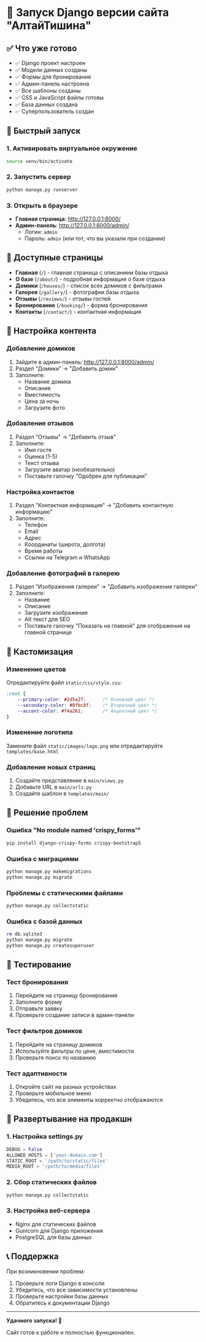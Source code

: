 # 🚀 Запуск Django версии сайта "АлтайТишина"

## ✅ Что уже готово

- ✅ Django проект настроен
- ✅ Модели данных созданы
- ✅ Формы для бронирования
- ✅ Админ-панель настроена
- ✅ Все шаблоны созданы
- ✅ CSS и JavaScript файлы готовы
- ✅ База данных создана
- ✅ Суперпользователь создан

## 🚀 Быстрый запуск

### 1. Активировать виртуальное окружение
```bash
source venv/bin/activate
```

### 2. Запустить сервер
```bash
python manage.py runserver
```

### 3. Открыть в браузере
- **Главная страница**: http://127.0.0.1:8000/
- **Админ-панель**: http://127.0.0.1:8000/admin/
  - Логин: `admin`
  - Пароль: `admin` (или тот, что вы указали при создании)

## 📱 Доступные страницы

- **Главная** (`/`) - главная страница с описанием базы отдыха
- **О базе** (`/about/`) - подробная информация о базе отдыха
- **Домики** (`/houses/`) - список всех домиков с фильтрами
- **Галерея** (`/gallery/`) - фотографии базы отдыха
- **Отзывы** (`/reviews/`) - отзывы гостей
- **Бронирование** (`/booking/`) - форма бронирования
- **Контакты** (`/contact/`) - контактная информация

## 🔧 Настройка контента

### Добавление домиков
1. Зайдите в админ-панель: http://127.0.0.1:8000/admin/
2. Раздел "Домики" → "Добавить домик"
3. Заполните:
   - Название домика
   - Описание
   - Вместимость
   - Цена за ночь
   - Загрузите фото

### Добавление отзывов
1. Раздел "Отзывы" → "Добавить отзыв"
2. Заполните:
   - Имя гостя
   - Оценка (1-5)
   - Текст отзыва
   - Загрузите аватар (необязательно)
   - Поставьте галочку "Одобрен для публикации"

### Настройка контактов
1. Раздел "Контактная информация" → "Добавить контактную информацию"
2. Заполните:
   - Телефон
   - Email
   - Адрес
   - Координаты (широта, долгота)
   - Время работы
   - Ссылки на Telegram и WhatsApp

### Добавление фотографий в галерею
1. Раздел "Изображения галереи" → "Добавить изображение галереи"
2. Заполните:
   - Название
   - Описание
   - Загрузите изображение
   - Alt текст для SEO
   - Поставьте галочку "Показать на главной" для отображения на главной странице

## 🎨 Кастомизация

### Изменение цветов
Отредактируйте файл `static/css/style.css`:
```css
:root {
    --primary-color: #2d5a27;      /* Основной цвет */
    --secondary-color: #8fbc8f;    /* Вторичный цвет */
    --accent-color: #f4a261;       /* Акцентный цвет */
}
```

### Изменение логотипа
Замените файл `static/images/logo.png` или отредактируйте `templates/base.html`

### Добавление новых страниц
1. Создайте представление в `main/views.py`
2. Добавьте URL в `main/urls.py`
3. Создайте шаблон в `templates/main/`

## 🐛 Решение проблем

### Ошибка "No module named 'crispy_forms'"
```bash
pip install django-crispy-forms crispy-bootstrap5
```

### Ошибка с миграциями
```bash
python manage.py makemigrations
python manage.py migrate
```

### Проблемы с статическими файлами
```bash
python manage.py collectstatic
```

### Ошибка с базой данных
```bash
rm db.sqlite3
python manage.py migrate
python manage.py createsuperuser
```

## 📱 Тестирование

### Тест бронирования
1. Перейдите на страницу бронирования
2. Заполните форму
3. Отправьте заявку
4. Проверьте создание записи в админ-панели

### Тест фильтров домиков
1. Перейдите на страницу домиков
2. Используйте фильтры по цене, вместимости
3. Проверьте поиск по названию

### Тест адаптивности
1. Откройте сайт на разных устройствах
2. Проверьте мобильное меню
3. Убедитесь, что все элементы корректно отображаются

## 🚀 Развертывание на продакшн

### 1. Настройка settings.py
```python
DEBUG = False
ALLOWED_HOSTS = ['your-domain.com']
STATIC_ROOT = '/path/to/static/files'
MEDIA_ROOT = '/path/to/media/files'
```

### 2. Сбор статических файлов
```bash
python manage.py collectstatic
```

### 3. Настройка веб-сервера
- Nginx для статических файлов
- Gunicorn для Django приложения
- PostgreSQL для базы данных

## 📞 Поддержка

При возникновении проблем:
1. Проверьте логи Django в консоли
2. Убедитесь, что все зависимости установлены
3. Проверьте настройки базы данных
4. Обратитесь к документации Django

---

**Удачного запуска! 🎉**

Сайт готов к работе и полностью функционален.







